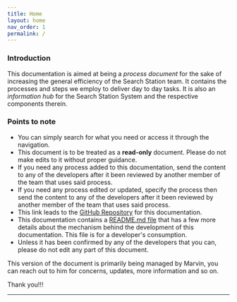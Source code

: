 ```yaml
---
title: Home
layout: home
nav_order: 1
permalink: /
---
```


### Introduction
This documentation is aimed at being a *process document* for the sake of increasing the general efficiency of the Search Station team. It contains the processes and steps we employ to deliver day to day tasks. It is also an *information hub* for the Search Station System and the respective components therein.


### Points to note

- You can simply search for what you need or access it through the navigation.
- This document is to be treated as a **read-only** document. Please do not make edits to it without proper guidance.
- If you need any process added to this documentation, send the content to any of the developers after it been reviewed by another member of the team that uses said process.
- If you need any process edited or updated, specify the process then send the content to any of the developers after it been reviewed by another member of the team that uses said process.
- This link leads to the [GitHub Repository][GitHub Repo] for this documentation.
- This documentation contains a [README.md file][README] that has a few more details about the mechanism behind the development of this documentation. This file is for a developer's consumption.
- Unless it has been confirmed by any of the developers that you can, please do not edit any part of this document.

This version of the document is primarily being managed by Marvin, you can reach out to him for concerns, updates, more information and so on.

Thank you!!!

----

[README]: https://github.com/searchstation/ss-docs/blob/main/README.md
[GitHub Repo]: https://github.com/searchstation/ss-docs
[use this template]: https://github.com/just-the-docs/just-the-docs-template/generate
